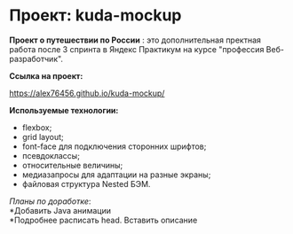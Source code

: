 # Проект: kuda-mockup
**Проект о путешествии по России** : это дополнительная пректная работа после 3 спринта в Яндекс Практикум на курсе "профессия Веб-разработчик". 



**Ссылка на проект:**

https://alex76456.github.io/kuda-mockup/


**Используемые технологии:**

* flexbox;
* grid layout;
* font-face для подключения сторонних шрифтов;
* псевдоклассы;
* относительные величины;
* медиазапросы для адаптации на разные экраны;
* файловая структура Nested БЭМ.


*Планы по доработке*:  
*Добавить Java анимации  
*Подробнее расписать head. Вставить описание  
